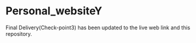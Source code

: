 # Personal_websiteY

Final Delivery(Check-point3) has been updated to the live web link and this repository.
